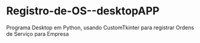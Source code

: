 # Registro-de-OS--desktopAPP
Programa Desktop em Python, usando CustomTkinter para registrar Ordens de Serviço para Empresa
